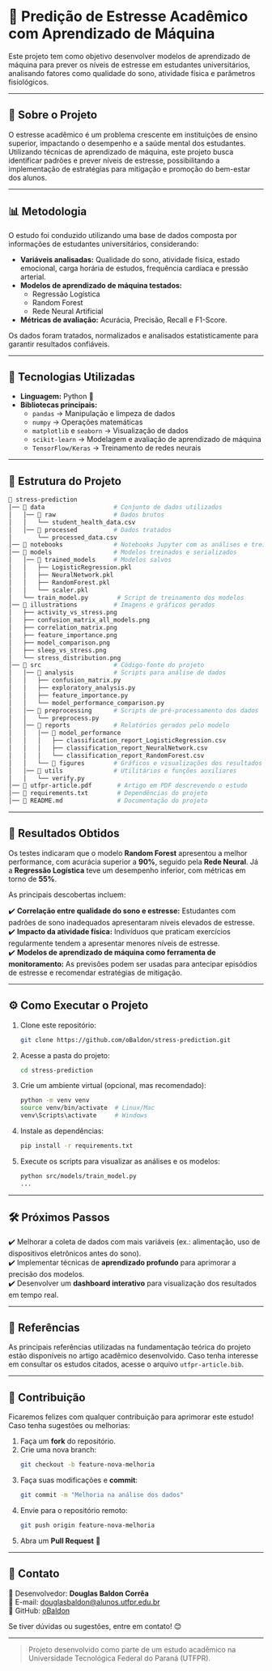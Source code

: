 # 📘 Predição de Estresse Acadêmico com Aprendizado de Máquina

Este projeto tem como objetivo desenvolver modelos de aprendizado de máquina para prever os níveis de estresse em estudantes universitários, analisando fatores como qualidade do sono, atividade física e parâmetros fisiológicos.

---

## 📌 Sobre o Projeto

O estresse acadêmico é um problema crescente em instituições de ensino superior, impactando o desempenho e a saúde mental dos estudantes. Utilizando técnicas de aprendizado de máquina, este projeto busca identificar padrões e prever níveis de estresse, possibilitando a implementação de estratégias para mitigação e promoção do bem-estar dos alunos.

---

## 📊 Metodologia

O estudo foi conduzido utilizando uma base de dados composta por informações de estudantes universitários, considerando:

- **Variáveis analisadas:** Qualidade do sono, atividade física, estado emocional, carga horária de estudos, frequência cardíaca e pressão arterial.
- **Modelos de aprendizado de máquina testados:** 
  - Regressão Logística
  - Random Forest
  - Rede Neural Artificial
- **Métricas de avaliação:** Acurácia, Precisão, Recall e F1-Score.

Os dados foram tratados, normalizados e analisados estatisticamente para garantir resultados confiáveis.

---

## 🚀 Tecnologias Utilizadas

- **Linguagem:** Python 🐍
- **Bibliotecas principais:**
  - `pandas` → Manipulação e limpeza de dados
  - `numpy` → Operações matemáticas
  - `matplotlib` e `seaborn` → Visualização de dados
  - `scikit-learn` → Modelagem e avaliação de aprendizado de máquina
  - `TensorFlow/Keras` → Treinamento de redes neurais

---

## 📂 Estrutura do Projeto

```bash
📁 stress-prediction
│── 📂 data                   # Conjunto de dados utilizados
│   │── 📂 raw                # Dados brutos
│   │   └── student_health_data.csv
│   │── 📂 processed          # Dados tratados
│       └── processed_data.csv
│── 📂 notebooks              # Notebooks Jupyter com as análises e treinamentos
│── 📂 models                 # Modelos treinados e serializados
│   │── 📂 trained_models     # Modelos salvos
│   │   ├── LogisticRegression.pkl
│   │   ├── NeuralNetwork.pkl
│   │   ├── RandomForest.pkl
│   │   └── scaler.pkl
│   └── train_model.py        # Script de treinamento dos modelos
│── 📂 illustrations          # Imagens e gráficos gerados
│   ├── activity_vs_stress.png
│   ├── confusion_matrix_all_models.png
│   ├── correlation_matrix.png
│   ├── feature_importance.png
│   ├── model_comparison.png
│   ├── sleep_vs_stress.png
│   └── stress_distribution.png
│── 📂 src                    # Código-fonte do projeto
│   │── 📂 analysis           # Scripts para análise de dados
│   │   ├── confusion_matrix.py
│   │   ├── exploratory_analysis.py
│   │   ├── feature_importance.py
│   │   └── model_performance_comparison.py
│   │── 📂 preprocessing      # Scripts de pré-processamento dos dados
│   │   └── preprocess.py
│   │── 📂 reports            # Relatórios gerados pelo modelo
│   │   │── 📂 model_performance
│   │   │   ├── classification_report_LogisticRegression.csv
│   │   │   ├── classification_report_NeuralNetwork.csv
│   │   │   └── classification_report_RandomForest.csv
│   │   └── 📂 figures        # Gráficos e visualizações dos resultados
│   │── 📂 utils              # Utilitários e funções auxiliares
│   │   └── verify.py
│── 📄 utfpr-article.pdf       # Artigo em PDF descrevendo o estudo
│── 📄 requirements.txt        # Dependências do projeto
│── 📄 README.md               # Documentação do projeto
```

---

## 🔬 Resultados Obtidos

Os testes indicaram que o modelo **Random Forest** apresentou a melhor performance, com acurácia superior a **90%**, seguido pela **Rede Neural**. Já a **Regressão Logística** teve um desempenho inferior, com métricas em torno de **55%**.

As principais descobertas incluem:

✔️ **Correlação entre qualidade do sono e estresse:** Estudantes com padrões de sono inadequados apresentaram níveis elevados de estresse.  
✔️ **Impacto da atividade física:** Indivíduos que praticam exercícios regularmente tendem a apresentar menores níveis de estresse.  
✔️ **Modelos de aprendizado de máquina como ferramenta de monitoramento:** As previsões podem ser usadas para antecipar episódios de estresse e recomendar estratégias de mitigação.  

---

## ⚙️ Como Executar o Projeto

1. Clone este repositório:
   ```bash
   git clone https://github.com/oBaldon/stress-prediction.git
   ```
2. Acesse a pasta do projeto:
   ```bash
   cd stress-prediction
   ```
3. Crie um ambiente virtual (opcional, mas recomendado):
   ```bash
   python -m venv venv
   source venv/bin/activate  # Linux/Mac
   venv\Scripts\activate     # Windows
   ```
4. Instale as dependências:
   ```bash
   pip install -r requirements.txt
   ```
5. Execute os scripts para visualizar as análises e os modelos:
   ```bash
   python src/models/train_model.py
   ...
   ```

---

## 🛠️ Próximos Passos

✔️ Melhorar a coleta de dados com mais variáveis (ex.: alimentação, uso de dispositivos eletrônicos antes do sono).  
✔️ Implementar técnicas de **aprendizado profundo** para aprimorar a precisão dos modelos.  
✔️ Desenvolver um **dashboard interativo** para visualização dos resultados em tempo real.  

---

## 📜 Referências

As principais referências utilizadas na fundamentação teórica do projeto estão disponíveis no artigo acadêmico desenvolvido. Caso tenha interesse em consultar os estudos citados, acesse o arquivo `utfpr-article.bib`.

---

## 🤝 Contribuição

Ficaremos felizes com qualquer contribuição para aprimorar este estudo! Caso tenha sugestões ou melhorias:

1. Faça um **fork** do repositório.
2. Crie uma nova branch:
   ```bash
   git checkout -b feature-nova-melhoria
   ```
3. Faça suas modificações e **commit**:
   ```bash
   git commit -m "Melhoria na análise dos dados"
   ```
4. Envie para o repositório remoto:
   ```bash
   git push origin feature-nova-melhoria
   ```
5. Abra um **Pull Request** 🚀

---

## 📧 Contato

📌 Desenvolvedor: **Douglas Baldon Corrêa**  
📧 E-mail: douglasbaldon@alunos.utfpr.edu.br  
🔗 GitHub: [oBaldon](https://github.com/oBaldon)

Se tiver dúvidas ou sugestões, entre em contato! 😊

---

> Projeto desenvolvido como parte de um estudo acadêmico na Universidade Tecnológica Federal do Paraná (UTFPR).
```
